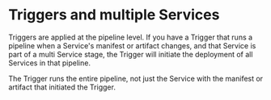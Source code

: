 # Triggers and multiple Services

Triggers are applied at the pipeline level. If you have a Trigger that runs a pipeline when a Service's manifest or artifact changes, and that Service is part of a multi Service stage, the Trigger will initiate the deployment of all Services in that pipeline.

The Trigger runs the entire pipeline, not just the Service with the manifest or artifact that initiated the Trigger.
